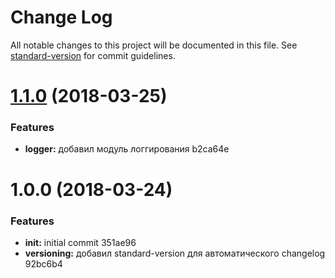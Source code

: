 # Change Log

All notable changes to this project will be documented in this file. See [standard-version](https://github.com/conventional-changelog/standard-version) for commit guidelines.

<a name="1.1.0"></a>
# [1.1.0](/compare/v1.0.0...v1.1.0) (2018-03-25)


### Features

* **logger:** добавил модуль логгирования b2ca64e



<a name="1.0.0"></a>
# 1.0.0 (2018-03-24)


### Features

* **init:** initial commit 351ae96
* **versioning:** добавил standard-version для автоматического changelog 92bc6b4
